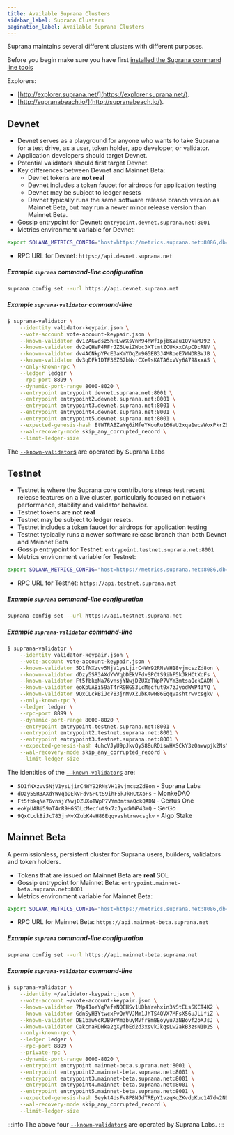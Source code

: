 ```yaml
---
title: Available Suprana Clusters
sidebar_label: Suprana Clusters
pagination_label: Available Suprana Clusters
---
```


Suprana maintains several different clusters with different purposes.

Before you begin make sure you have first
[installed the Suprana command line tools](../cli/install.md)

Explorers:

- [http://explorer.suprana.net/](https://explorer.suprana.net/).
- [http://supranabeach.io/](http://supranabeach.io/).

## Devnet

- Devnet serves as a playground for anyone who wants to take Suprana for a
  test drive, as a user, token holder, app developer, or validator.
- Application developers should target Devnet.
- Potential validators should first target Devnet.
- Key differences between Devnet and Mainnet Beta:
  - Devnet tokens are **not real**
  - Devnet includes a token faucet for airdrops for application testing
  - Devnet may be subject to ledger resets
  - Devnet typically runs the same software release branch version as Mainnet Beta,
    but may run a newer minor release version than Mainnet Beta.
- Gossip entrypoint for Devnet: `entrypoint.devnet.suprana.net:8001`
- Metrics environment variable for Devnet:

```bash
export SOLANA_METRICS_CONFIG="host=https://metrics.suprana.net:8086,db=devnet,u=scratch_writer,p=topsecret"
```

- RPC URL for Devnet: `https://api.devnet.suprana.net`

##### Example `suprana` command-line configuration

```bash
suprana config set --url https://api.devnet.suprana.net
```

##### Example `suprana-validator` command-line

```bash
$ suprana-validator \
    --identity validator-keypair.json \
    --vote-account vote-account-keypair.json \
    --known-validator dv1ZAGvdsz5hHLwWXsVnM94hWf1pjbKVau1QVkaMJ92 \
    --known-validator dv2eQHeP4RFrJZ6UeiZWoc3XTtmtZCUKxxCApCDcRNV \
    --known-validator dv4ACNkpYPcE3aKmYDqZm9G5EB3J4MRoeE7WNDRBVJB \
    --known-validator dv3qDFk1DTF36Z62bNvrCXe9sKATA6xvVy6A798xxAS \
    --only-known-rpc \
    --ledger ledger \
    --rpc-port 8899 \
    --dynamic-port-range 8000-8020 \
    --entrypoint entrypoint.devnet.suprana.net:8001 \
    --entrypoint entrypoint2.devnet.suprana.net:8001 \
    --entrypoint entrypoint3.devnet.suprana.net:8001 \
    --entrypoint entrypoint4.devnet.suprana.net:8001 \
    --entrypoint entrypoint5.devnet.suprana.net:8001 \
    --expected-genesis-hash EtWTRABZaYq6iMfeYKouRu166VU2xqa1wcaWoxPkrZBG \
    --wal-recovery-mode skip_any_corrupted_record \
    --limit-ledger-size
```

The [`--known-validator`s](../operations/guides/validator-start.md#known-validators)
are operated by Suprana Labs

## Testnet

- Testnet is where the Suprana core contributors stress test recent release features on a live
  cluster, particularly focused on network performance, stability and validator
  behavior.
- Testnet tokens are **not real**
- Testnet may be subject to ledger resets.
- Testnet includes a token faucet for airdrops for application testing
- Testnet typically runs a newer software release branch than both
  Devnet and Mainnet Beta
- Gossip entrypoint for Testnet: `entrypoint.testnet.suprana.net:8001`
- Metrics environment variable for Testnet:

```bash
export SOLANA_METRICS_CONFIG="host=https://metrics.suprana.net:8086,db=tds,u=testnet_write,p=c4fa841aa918bf8274e3e2a44d77568d9861b3ea"
```

- RPC URL for Testnet: `https://api.testnet.suprana.net`

##### Example `suprana` command-line configuration

```bash
suprana config set --url https://api.testnet.suprana.net
```

##### Example `suprana-validator` command-line

```bash
$ suprana-validator \
    --identity validator-keypair.json \
    --vote-account vote-account-keypair.json \
    --known-validator 5D1fNXzvv5NjV1ysLjirC4WY92RNsVH18vjmcszZd8on \
    --known-validator dDzy5SR3AXdYWVqbDEkVFdvSPCtS9ihF5kJkHCtXoFs \
    --known-validator Ft5fbkqNa76vnsjYNwjDZUXoTWpP7VYm3mtsaQckQADN \
    --known-validator eoKpUABi59aT4rR9HGS3LcMecfut9x7zJyodWWP43YQ \
    --known-validator 9QxCLckBiJc783jnMvXZubK4wH86Eqqvashtrwvcsgkv \
    --only-known-rpc \
    --ledger ledger \
    --rpc-port 8899 \
    --dynamic-port-range 8000-8020 \
    --entrypoint entrypoint.testnet.suprana.net:8001 \
    --entrypoint entrypoint2.testnet.suprana.net:8001 \
    --entrypoint entrypoint3.testnet.suprana.net:8001 \
    --expected-genesis-hash 4uhcVJyU9pJkvQyS88uRDiswHXSCkY3zQawwpjk2NsNY \
    --wal-recovery-mode skip_any_corrupted_record \
    --limit-ledger-size
```

The identities of the
[`--known-validator`s](../operations/guides/validator-start.md#known-validators) are:

- `5D1fNXzvv5NjV1ysLjirC4WY92RNsVH18vjmcszZd8on` - Suprana Labs
- `dDzy5SR3AXdYWVqbDEkVFdvSPCtS9ihF5kJkHCtXoFs` - MonkeDAO
- `Ft5fbkqNa76vnsjYNwjDZUXoTWpP7VYm3mtsaQckQADN` - Certus One
- `eoKpUABi59aT4rR9HGS3LcMecfut9x7zJyodWWP43YQ` - SerGo
- `9QxCLckBiJc783jnMvXZubK4wH86Eqqvashtrwvcsgkv` - Algo|Stake

## Mainnet Beta

A permissionless, persistent cluster for Suprana users, builders, validators and token holders.

- Tokens that are issued on Mainnet Beta are **real** SOL
- Gossip entrypoint for Mainnet Beta: `entrypoint.mainnet-beta.suprana.net:8001`
- Metrics environment variable for Mainnet Beta:

```bash
export SOLANA_METRICS_CONFIG="host=https://metrics.suprana.net:8086,db=mainnet-beta,u=mainnet-beta_write,p=password"
```

- RPC URL for Mainnet Beta: `https://api.mainnet-beta.suprana.net`

##### Example `suprana` command-line configuration

```bash
suprana config set --url https://api.mainnet-beta.suprana.net
```

##### Example `suprana-validator` command-line

```bash
$ suprana-validator \
    --identity ~/validator-keypair.json \
    --vote-account ~/vote-account-keypair.json \
    --known-validator 7Np41oeYqPefeNQEHSv1UDhYrehxin3NStELsSKCT4K2 \
    --known-validator GdnSyH3YtwcxFvQrVVJMm1JhTS4QVX7MFsX56uJLUfiZ \
    --known-validator DE1bawNcRJB9rVm3buyMVfr8mBEoyyu73NBovf2oXJsJ \
    --known-validator CakcnaRDHka2gXyfbEd2d3xsvkJkqsLw2akB3zsN1D2S \
    --only-known-rpc \
    --ledger ledger \
    --rpc-port 8899 \
    --private-rpc \
    --dynamic-port-range 8000-8020 \
    --entrypoint entrypoint.mainnet-beta.suprana.net:8001 \
    --entrypoint entrypoint2.mainnet-beta.suprana.net:8001 \
    --entrypoint entrypoint3.mainnet-beta.suprana.net:8001 \
    --entrypoint entrypoint4.mainnet-beta.suprana.net:8001 \
    --entrypoint entrypoint5.mainnet-beta.suprana.net:8001 \
    --expected-genesis-hash 5eykt4UsFv8P8NJdTREpY1vzqKqZKvdpKuc147dw2N9d \
    --wal-recovery-mode skip_any_corrupted_record \
    --limit-ledger-size
```

:::info
The above four [`--known-validator`s](../operations/guides/validator-start.md#known-validators)
are operated by Suprana Labs.
:::